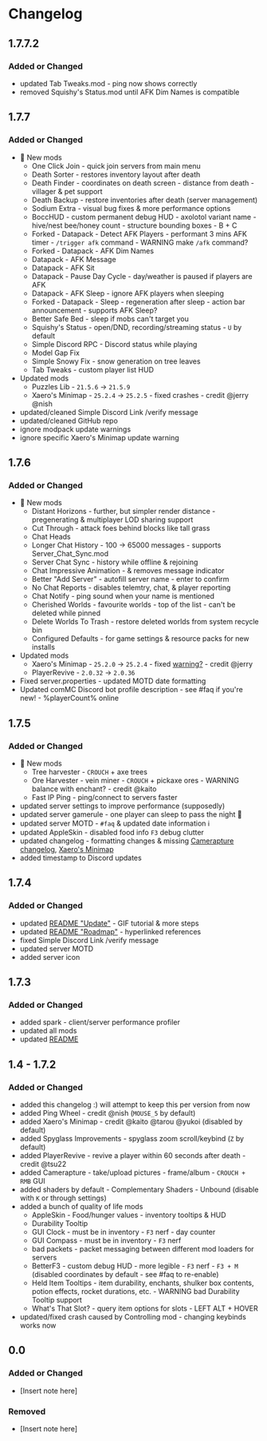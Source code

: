 # Changelog

## 1.7.7.2

### Added or Changed

- updated Tab Tweaks.mod - ping now shows correctly
- removed Squishy's Status.mod until AFK Dim Names is compatible

## 1.7.7

### Added or Changed

- 🚀 New mods
  - One Click Join - quick join servers from main menu
  - Death Sorter - restores inventory layout after death
  - Death Finder - coordinates on death screen - distance from death - villager & pet support
  - Death Backup - restore inventories after death (server management)
  - Sodium Extra - visual bug fixes & more performance options
  - BoccHUD - custom permanent debug HUD - axolotol variant name - hive/nest bee/honey count - structure bounding boxes - B + C
  - Forked - Datapack - Detect AFK Players - performant 3 mins AFK timer - `/trigger afk` command - WARNING make `/afk` command?
  - Forked - Datapack - AFK Dim Names
  - Datapack - AFK Message
  - Datapack - AFK Sit
  - Datapack - Pause Day Cycle - day/weather is paused if players are AFK
  - Datapack - AFK Sleep - ignore AFK players when sleeping
  - Forked - Datapack - Sleep - regeneration after sleep - action bar announcement - supports AFK Sleep?
  - Better Safe Bed - sleep if mobs can't target you
  - Squishy's Status - open/DND, recording/streaming status - `U` by default
  - Simple Discord RPC - Discord status while playing
  - Model Gap Fix
  - Simple Snowy Fix - snow generation on tree leaves
  - Tab Tweaks - custom player list HUD
- Updated mods
  - Puzzles Lib - `21.5.6` → `21.5.9`
  - Xaero's Minimap - `25.2.4` → `25.2.5` - fixed crashes - credit @jerry @nish
- updated/cleaned Simple Discord Link /verify message
- updated/cleaned GitHub repo
- ignore modpack update warnings
- ignore specific Xaero's Minimap update warning

## 1.7.6

### Added or Changed

- 🚀 New mods
  - Distant Horizons - further, but simpler render distance - pregenerating & multiplayer LOD sharing support
  - Cut Through - attack foes behind blocks like tall grass
  - Chat Heads
  - Longer Chat History - 100 → 65000 messages - supports Server_Chat_Sync.mod
  - Server Chat Sync - history while offline & rejoining
  - Chat Impressive Animation - & removes message indicator
  - Better "Add Server" - autofill server name - enter to confirm
  - No Chat Reports - disables telemtry, chat, & player reporting
  - Chat Notify - ping sound when your name is mentioned
  - Cherished Worlds - favourite worlds - top of the list - can't be deleted while pinned
  - Delete Worlds To Trash - restore deleted worlds from system recycle bin
  - Configured Defaults - for game settings & resource packs for new installs
- Updated mods
  - Xaero's Minimap - `25.2.0` → `25.2.4` - fixed [warning?](https://i.imgur.com/Jd5OqRE.png) - credit @jerry
  - PlayerRevive - `2.0.32` → `2.0.36`
- Fixed server.properties - updated MOTD date formatting
- Updated comMC Discord bot profile description - see #faq if you're new! - %playerCount% online

## 1.7.5

### Added or Changed

- 🚀 New mods
  - Tree harvester - `CROUCH` + axe trees
  - Ore Harvester - vein miner - `CROUCH` + pickaxe ores - WARNING balance with enchant? - credit @kaito
  - Fast IP Ping - ping/connect to servers faster
- updated server settings to improve performance (supposedly)
- updated server gamerule - one player can sleep to pass the night 🛌
- updated server MOTD - `#faq` & updated date information ℹ️
- updated AppleSkin - disabled food info `F3` debug clutter
- updated changelog - formatting changes & missing [Camerapture changelog](https://github.com/argo20k/comMC/blob/main/CHANGELOG.md#v14---v172), [Xaero's Minimap](https://github.com/argo20k/comMC/blob/main/CHANGELOG.md#v14---v172)
- added timestamp to Discord updates

## 1.7.4

### Added or Changed

- updated [README "Update"](https://github.com/argo20k/comMC?tab=readme-ov-file#update) - GIF tutorial & more steps
- updated [README "Roadmap"](https://github.com/argo20k/comMC?tab=readme-ov-file#roadmap) - hyperlinked references
- fixed Simple Discord Link /verify message
- updated server MOTD
- added server icon

## 1.7.3

### Added or Changed

- added spark - client/server performance profiler
- updated all mods
- updated [README](https://github.com/argo20k/comMC?tab=readme-ov-file#readme-top)

## 1.4 - 1.7.2

### Added or Changed

- added this changelog :) will attempt to keep this per version from now
- added Ping Wheel - credit @nish (`MOUSE_5` by default)
- added Xaero's Minimap - credit @kaito @tarou @yukoi (disabled by default)
- added Spyglass Improvements - spyglass zoom scroll/keybind (`Z` by default)
- added PlayerRevive - revive a player within 60 seconds after death - credit @tsu22
- added Camerapture - take/upload pictures - frame/album - `CROUCH + RMB` GUI
- added shaders by default - Complementary Shaders - Unbound (disable with `K` or through settings)
- added a bunch of quality of life mods
  - AppleSkin - Food/hunger values - inventory tooltips & HUD
  - Durability Tooltip
  - GUI Clock - must be in inventory - `F3` nerf - day counter
  - GUI Compass - must be in inventory - `F3` nerf
  - bad packets - packet messaging between different mod loaders for servers
  - BetterF3 - custom debug HUD - more legible - `F3` nerf - `F3 + M` (disabled coordinates by default - see #faq to re-enable)
  - Held Item Tooltips - item durability, enchants, shulker box contents, potion effects, rocket durations, etc. - WARNING bad Durability Tooltip support
  - What's That Slot? - query item options for slots - LEFT ALT + HOVER
- updated/fixed crash caused by Controlling mod - changing keybinds works now

## 0.0

### Added or Changed

- [Insert note here]

### Removed

- [Insert note here]
